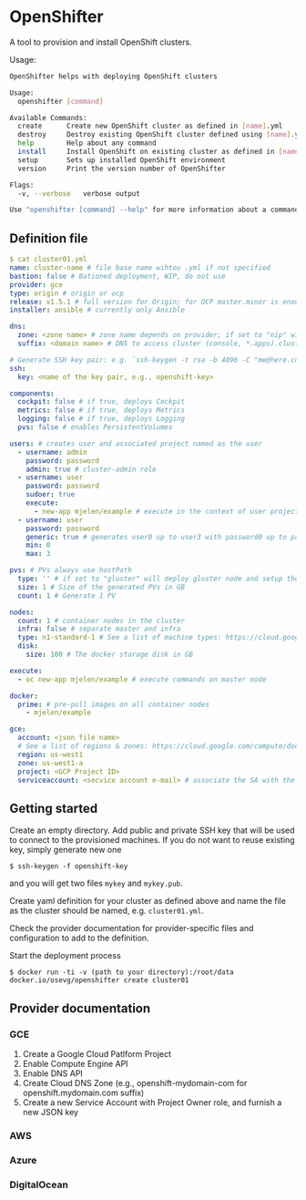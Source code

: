 # OpenShifter

A tool to provision and install OpenShift clusters.

Usage:

```bash
OpenShifter helps with deploying OpenShift clusters

Usage:
  openshifter [command]

Available Commands:
  create      Create new OpenShift cluster as defined in [name].yml
  destroy     Destroy existing OpenShift cluster defined using [name].yml
  help        Help about any command
  install     Install OpenShift on existing cluster as defined in [name].yml
  setup       Sets up installed OpenShift environment
  version     Print the version number of OpenShifter

Flags:
  -v, --verbose   verbose output

Use "openshifter [command] --help" for more information about a command.
```

## Definition file

```yaml
$ cat cluster01.yml
name: cluster-name # file base name wihtou .yml if not specified
bastion: false # Bationed deployment, WIP, do not use
provider: gce
type: origin # origin or ocp
release: v1.5.1 # full version for Origin; for OCP master.minor is enough
installer: ansible # currently only Ansible

dns:
  zone: <zone name> # zone name depends on provider; if set to "nip" will use nip.io
  suffix: <domain name> # DNS to access cluster (console, *.apps).cluster-name.suffix

# Generate SSH key pair: e.g. `ssh-keygen -t rsa -b 4096 -C "me@here.com" -f openshift-key`
ssh:
  key: <name of the key pair, e.g., openshift-key>

components:
  cockpit: false # if true, deploys Cockpit
  metrics: false # if true, deploys Metrics
  logging: false # if true, deploys Logging
  pvs: false # enables PersistentVolumes

users: # creates user and associated project named as the user
  - username: admin
    password: password
    admin: true # cluster-admin role
  - username: user
    password: password
    sudoer: true
    execute:
      - new-app mjelen/example # execute in the context of user project
  - username: user
    password: password
    generic: true # generates user0 up to user3 with password0 up to password3
    min: 0
    max: 3

pvs: # PVs always use hostPath
  type: '' # if set to "gluster" will deploy gluster node and setup the hostPath into Gluster backed directory
  size: 1 # Size of the generated PVs in GB
  count: 1 # Generate 1 PV

nodes:
  count: 1 # container nodes in the cluster
  infra: false # separate master and infra
  type: n1-standard-1 # See a list of machine types: https://cloud.google.com/compute/docs/machine-types
  disk:
    size: 100 # The docker storage disk in GB

execute:
  - oc new-app mjelen/example # execute commands on master node

docker:
  prime: # pre-pull images on all container nodes
    - mjelen/example

gce:
  account: <json file name>
  # See a list of regions & zones: https://cloud.google.com/compute/docs/regions-zones/regions-zones
  region: us-west1
  zone: us-west1-a
  project: <GCP Project ID>
  serviceaccount: <secvice account e-mail> # associate the SA with the VM
```

## Getting started

Create an empty directory. Add public and private SSH key that will be used to connect to the  provisioned machines. If
you do not want to reuse existing key, simply generate new one

```
$ ssh-keygen -f openshift-key
```

and you will get two files `mykey` and `mykey.pub`.

Create yaml definition for your cluster as defined above and name the file as the cluster should be named, e.g.
`cluster01.yml`.

Check the provider documentation for provider-specific files and configuration to add to the definition.

Start the deployment process

```
$ docker run -ti -v (path to your directory):/root/data docker.io/osevg/openshifter create cluster01
```

## Provider documentation

### GCE

1. Create a Google Cloud Patlform Project
1. Enable Compute Engine API
1. Enable DNS API
1. Create Cloud DNS Zone (e.g., openshift-mydomain-com for openshift.mydomain.com suffix)
1. Create a new Service Account with Project Owner role, and furnish a new JSON key

### AWS

### Azure

### DigitalOcean
